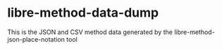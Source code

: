 # libre-method-data-dump
This is the JSON and CSV method data generated by the libre-method-json-place-notation tool

